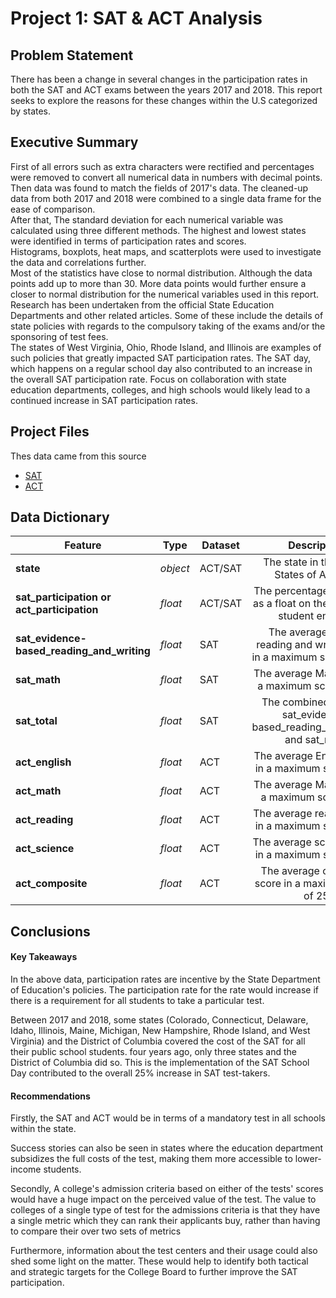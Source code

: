 # Project 1: SAT & ACT Analysis

## Problem Statement
There has been a change in several changes in the participation rates in both the SAT and ACT exams between the years 2017 and 2018. This report seeks to explore the reasons for these changes within the U.S categorized by states. 

## Executive Summary
First of all errors such as extra characters were rectified and percentages were removed to convert all numerical data in numbers with decimal points. 
Then data was found to match the fields of 2017's data. The cleaned-up data from both 2017 and 2018 were combined to a single data frame for the ease of comparison.  
After that, The standard deviation for each numerical variable was calculated using three different methods. The highest and lowest states were identified in terms of participation rates and scores.  
Histograms, boxplots, heat maps, and scatterplots were used to investigate the data and correlations further.  
Most of the statistics have close to normal distribution. Although the data points add up to more than 30. More data points would further ensure a closer to normal distribution for the numerical variables used in this report.  
Research has been undertaken from the official State Education Departments and other related articles. Some of these include the details of state policies with regards to the compulsory taking of the exams and/or the sponsoring of test fees.  
The states of West Virginia, Ohio, Rhode Island, and Illinois are examples of such policies that greatly impacted SAT participation rates. The SAT day, which happens on a regular school day also contributed to an increase in the overall SAT participation rate.
Focus on collaboration with state education departments, colleges, and high schools would likely lead to a continued increase in SAT participation rates.


## Project Files
Thes data came from this source
- [SAT](https://blog.collegevine.com/here-are-the-average-sat-scores-by-state/)
- [ACT](https://blog.prepscholar.com/act-scores-by-state-averages-highs-and-lows)

## Data Dictionary
|Feature|Type|Dataset|Description|
|---|---|---|:---:|
|**state**|*object*|ACT/SAT|The state in the United States of America|
|**sat_participation or  act_participation**|*float*|ACT/SAT|The percentage converted as a float on the number of student enrolled|  
|**sat_evidence-based_reading_and_writing**|*float*|SAT|The average English reading and writing score in a maximum score of 650|  
|**sat_math**|*float*|SAT|The average Math score in a maximum score of 655|  
|**sat_total**|*float*|SAT|The combined score of sat_evidence-based_reading_and_writing and sat_math|  
|**act_english**|*float*|ACT|The average English score in a maximum score of 26|  
|**act_math**|*float*|ACT|The average Math score in a maximum score of 26|  
|**act_reading**|*float*|ACT|The average reading score in a maximum score of 27|  
|**act_science**|*float*|ACT|The average science score in a maximum score of 25|  
|**act_composite**|*float*|ACT|The average composite score in a maximum score of 25|

## Conclusions
#### Key Takeaways
In the above data, participation rates are incentive by the State Department of Education's policies. The participation rate for the rate would increase if there is a requirement for all students to take a particular test.

Between 2017 and 2018, some states (Colorado, Connecticut, Delaware, Idaho, Illinois, Maine, Michigan, New Hampshire, Rhode Island, and West Virginia) and the District of Columbia covered the cost of the SAT for all their public school students. four years ago, only three states and the District of Columbia did so. This is the implementation of the SAT School Day contributed to the overall 25% increase in SAT test-takers.

#### Recommendations

Firstly, the SAT and ACT would be in terms of a mandatory test in all schools within the state.

Success stories can also be seen in states where the education department subsidizes the full costs of the test, making them more accessible to lower-income students.

Secondly, A college's admission criteria based on either of the tests' scores would have a huge impact on the perceived value of the test. The value to colleges of a single type of test for the admissions criteria is that they have a single metric which they can rank their applicants buy, rather than having to compare their over two sets of metrics

Furthermore, information about the test centers and their usage could also shed some light on the matter. These would help to identify both tactical and strategic targets for the College Board to further improve the SAT participation.
